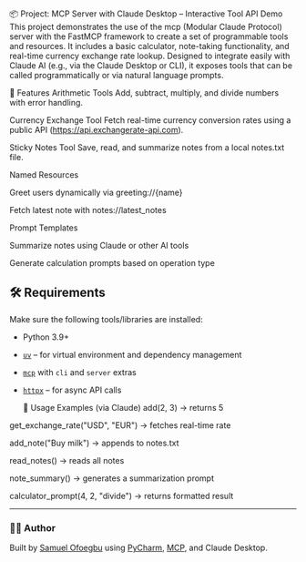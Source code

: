 📦 Project: MCP Server with Claude Desktop – Interactive Tool API Demo
This project demonstrates the use of the mcp (Modular Claude Protocol) server with the FastMCP framework to create a set of programmable tools and resources. It includes a basic calculator, note-taking functionality, and real-time currency exchange rate lookup. Designed to integrate easily with Claude AI (e.g., via the Claude Desktop or CLI), it exposes tools that can be called programmatically or via natural language prompts.

🔧 Features
Arithmetic Tools
Add, subtract, multiply, and divide numbers with error handling.

Currency Exchange Tool
Fetch real-time currency conversion rates using a public API (https://api.exchangerate-api.com).

Sticky Notes Tool
Save, read, and summarize notes from a local notes.txt file.

Named Resources

Greet users dynamically via greeting://{name}

Fetch latest note with notes://latest_notes

Prompt Templates

Summarize notes using Claude or other AI tools

Generate calculation prompts based on operation type

## 🛠 Requirements

Make sure the following tools/libraries are installed:

- Python 3.9+
- [`uv`](https://pypi.org/project/uv/) – for virtual environment and dependency management
- [`mcp`](https://github.com/anthropics/mcp) with `cli` and `server` extras
- [`httpx`](https://www.python-httpx.org/) – for async API calls

  📝 Usage Examples (via Claude)
add(2, 3) → returns 5

get_exchange_rate("USD", "EUR") → fetches real-time rate

add_note("Buy milk") → appends to notes.txt

read_notes() → reads all notes

note_summary() → generates a summarization prompt

calculator_prompt(4, 2, "divide") → returns formatted result




---

### 👨‍💻 Author

Built by [Samuel Ofoegbu](https://github.com/Samm-OB) using [PyCharm](https://www.jetbrains.com/pycharm/), [MCP](#), and Claude Desktop.
